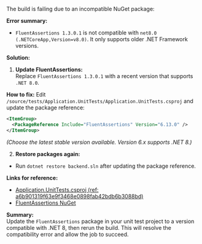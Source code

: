 The build is failing due to an incompatible NuGet package:

**Error summary:**
- `FluentAssertions 1.3.0.1` is not compatible with `net8.0 (.NETCoreApp,Version=v8.0)`. It only supports older .NET Framework versions.

**Solution:**
1. **Update FluentAssertions:**  
   Replace `FluentAssertions 1.3.0.1` with a recent version that supports `.NET 8.0`.

**How to fix:**
Edit `/source/tests/Application.UnitTests/Application.UnitTests.csproj` and update the package reference:

```xml
<ItemGroup>
  <PackageReference Include="FluentAssertions" Version="6.13.0" />
</ItemGroup>
```
*(Choose the latest stable version available. Version 6.x supports .NET 8.)*

2. **Restore packages again:**
- Run `dotnet restore backend.sln` after updating the package reference.

**Links for reference:**
- [Application.UnitTests.csproj (ref: a6b901319f63e9f3468e0898fab42bdb6b3088bd)](https://github.com/hkthao/family-tree-3/blob/a6b901319f63e9f3468e0898fab42bdb6b3088bd/tests/Application.UnitTests/Application.UnitTests.csproj)
- [FluentAssertions NuGet](https://www.nuget.org/packages/FluentAssertions)

**Summary:**  
Update the `FluentAssertions` package in your unit test project to a version compatible with .NET 8, then rerun the build. This will resolve the compatibility error and allow the job to succeed.